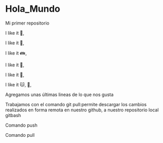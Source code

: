 # Hola_Mundo

Mi primer repositorio

I like it :pizza:,

I like it :dancer:,

I like it :family:,

I like it :mate:,

I like it :chocolate_bar:,

I like it :cat:, :dog:,

Agregamos unas últimas lineas de lo que nos gusta

Trabajamos con el comando git pull:permite descargar los cambios realizados en forma remota en nuestro github, a nuestro repositorio local gitbash

Comando push

Comando pull
